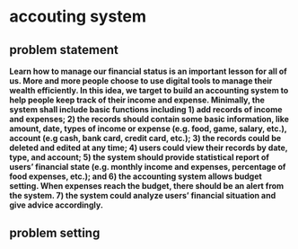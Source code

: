 # accouting system
## problem statement
**Learn how to manage our financial status is an important lesson for all of us. More and more people choose to use digital tools to manage their wealth efficiently. In this idea, we target to build an accounting system to help people keep track of their income and expense. Minimally, the system shall include basic functions including 1) add records of income and expenses; 2) the records should contain some basic information, like amount, date, types of income or expense (e.g. food, game, salary, etc.), account (e.g cash, bank card, credit card, etc.); 3) the records could be deleted and edited at any time; 4) users could view their records by date, type, and account; 5) the system should provide statistical report of users’ financial state (e.g. monthly income and expenses, percentage of food expenses, etc.); and 6) the accounting system allows budget setting. When expenses reach the budget, there should be an alert from the system.  7) the system could analyze users’ financial situation and give advice accordingly.**
## problem setting
